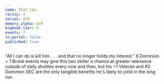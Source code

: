 ```yaml
---
name: Ikat'ika
rarity: 4
series: ds9
memory_alpha: ds9
bigbook_tier: 9
events: 7
in_portal: false
published: true
---
```


"All I can do is kill him . . . and that no longer holds my interest." 6 Dominion + 1 Brutal events may give this two skiller a chance at greater relevance outside of daily shuttles every now and then, but his +1 Veteran and #2 Dominion SEC are the only tangible benefits he's likely to yield in the long run.
